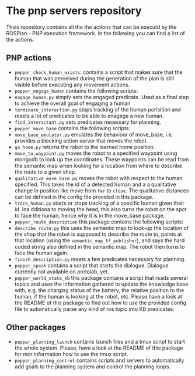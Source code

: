 # The pnp servers repository

Thsis repository contains all the the actions that can be executd by the ROSPlan - PNP execution framework. In the following you can find a list of the actions.

## PNP actions

* `pepper_check_human_exists`: contains a script that makes sure that the human that was perceived during the generation of the plan is still visible before executing any movement actions.
* `pepper_engage_human` contains the following scripts:
 * `engage_human.py` simply sets the engaged predicate. Used as a final step to achieve the overall goal of engaging a human
 * `terminate_interaction.py` stops tracking of the human porisition and resets a lot of predicates to be able to enagege a new human.
 * `find_interactant.py` sets predicates necessary for planning.
* `pepper_move_base` contains the following scripts:
 * `move_base_emulator.py` emulates the behaviour of move_base, i.e. provides a blocking action server that moves the robot.
 * `go_home.py` returns the robot to the learned home position.
 * `move_to_waypoint.py` moves the robot to a specified waypoint using mongodb to look up the coordinates. These waypoints can be read from the semantic map when looking for a location from where to describe the route to a given shop.
 * `qualitative_move_base.py` moves the robot with respect to the human specified. This takes the id of a detected human and a a qualitative change in position like move from `far` to `close`. The qualitative distances can be defined in the config file provided in this package.
 * `track_human.py` starts or stops tracking of a specific human given their id. Ina dditiona to moving the head, this also turns the robot on the spot to face the human, hence why it is in the move_base package.
* `pepper_route_description` this package contains the following scripts:
 * `describe_route.py` this uses the semantic map to look-up the location of the shop that the robot is supposed to describe the route to, points at that location (using the `semantic_map_tf_publisher`), and says the hard coded string also defined in the semantic map. The robot then turns to face the human again.
 * `finish_description.py` resets a few predicates necessary for planning.
* `pepper_speak` contains a script that starts the dialogue. Dialogue currently not available on protolab, yet.
* `pepper_world_state_kb` this package contains a script that reads several topics and uses the information gathered to update the knowledge base with, e.g. the charging status of the battery, the relative position to the human, if the human is looking at the robot, etc. Please have a look at the README of this package to find out how to use the provided config file to automatically parse any kind of ros topic into KB predicates.

## Other packages

* `pepper_planning_launch` contains launch files and a tmux script to start the whole system. Please, have a look at the README of this package for mor information how to use the tmux script.
* `pepper_planning_control` contains scripts and servers to automatically add goals to the planning system and control the planning loops.
